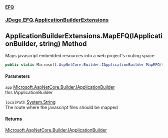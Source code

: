 #### [EFQ](index.md 'index')
### [JDege.EFQ](JDege_EFQ.md 'JDege.EFQ').[ApplicationBuilderExtensions](ApplicationBuilderExtensions.md 'JDege.EFQ.ApplicationBuilderExtensions')
## ApplicationBuilderExtensions.MapEFQ(IApplicationBuilder, string) Method
Maps javascript embedded resources into a web project's routing space  
```csharp
public static Microsoft.AspNetCore.Builder.IApplicationBuilder MapEFQ(this Microsoft.AspNetCore.Builder.IApplicationBuilder app, string localPath);
```
#### Parameters
<a name='JDege_EFQ_ApplicationBuilderExtensions_MapEFQ(Microsoft_AspNetCore_Builder_IApplicationBuilder_string)_app'></a>
`app` [Microsoft.AspNetCore.Builder.IApplicationBuilder](https://docs.microsoft.com/en-us/dotnet/api/Microsoft.AspNetCore.Builder.IApplicationBuilder 'Microsoft.AspNetCore.Builder.IApplicationBuilder')  
this IApplicationBuilder
  
<a name='JDege_EFQ_ApplicationBuilderExtensions_MapEFQ(Microsoft_AspNetCore_Builder_IApplicationBuilder_string)_localPath'></a>
`localPath` [System.String](https://docs.microsoft.com/en-us/dotnet/api/System.String 'System.String')  
The route where the javascript files should be mapped
  
#### Returns
[Microsoft.AspNetCore.Builder.IApplicationBuilder](https://docs.microsoft.com/en-us/dotnet/api/Microsoft.AspNetCore.Builder.IApplicationBuilder 'Microsoft.AspNetCore.Builder.IApplicationBuilder')  
